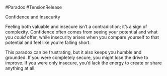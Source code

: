 #Paradox #TensionRelease 

Confidence and Insecurity

Feeling both valuable and insecure isn’t a contradiction; it’s a sign of complexity. Confidence often comes from seeing your potential and what you _could_ offer, while insecurity arises when you compare yourself to that potential and feel like you’re falling short.

This paradox can be frustrating, but it also keeps you humble and grounded. If you were completely secure, you might lose the drive to improve. If you were only insecure, you’d lack the energy to create or share anything at all.

